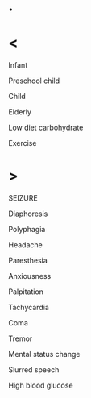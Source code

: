 # .

# <

Infant

Preschool child

Child

Elderly

Low diet carbohydrate

Exercise

# >

SEIZURE

Diaphoresis

Polyphagia

Headache

Paresthesia

Anxiousness

Palpitation

Tachycardia

Coma

Tremor

Mental status change

Slurred speech

High blood glucose
